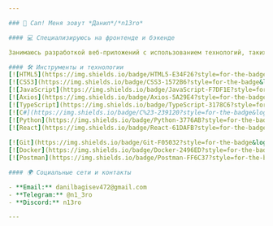 ```yaml
---

### 👋 Сап! Меня зовут *Данил*/*n13ro*

#### 💻 Специализируюсь на фронтенде и бэкенде

Занимаюсь разработкой веб-приложений с использованием технологий, таких как `TypeScript`, `C#`, `Python` и их фреймворки.

#### 🛠 Инструменты и технологии
[![HTML5](https://img.shields.io/badge/HTML5-E34F26?style=for-the-badge&logo=html5&logoColor=white)](https://developer.mozilla.org/en-US/docs/Web/HTML)
[![CSS3](https://img.shields.io/badge/CSS3-1572B6?style=for-the-badge&logo=css3&logoColor=white)](https://developer.mozilla.org/en-US/docs/Web/CSS)
[![JavaScript](https://img.shields.io/badge/JavaScript-F7DF1E?style=for-the-badge&logo=javascript&logoColor=white)](https://developer.mozilla.org/en-US/docs/Web/JavaScript)
[![Axios](https://img.shields.io/badge/Axios-5A29E4?style=for-the-badge&logo=axios&logoColor=white)](https://axios-http.com/)
[![TypeScript](https://img.shields.io/badge/TypeScript-3178C6?style=for-the-badge&logo=TypeScript&logoColor=white)](https://www.typescriptlang.org/)
[![C#](https://img.shields.io/badge/C%23-239120?style=for-the-badge&logo=c-sharp&logoColor=white)](https://docs.microsoft.com/en-us/dotnet/csharp/)
[![Python](https://img.shields.io/badge/Python-3776AB?style=for-the-badge&logo=python&logoColor=white)](https://www.python.org/)
[![React](https://img.shields.io/badge/React-61DAFB?style=for-the-badge&logo=react&logoColor=white)](https://reactjs.org/) [![React Query](https://img.shields.io/badge/React_Query-FF4154?style=for-the-badge&logo=react-query&logoColor=white)](https://react-query.tanstack.com/) [![Next.js](https://img.shields.io/badge/Next.js-000000?style=for-the-badge&logo=next.js&logoColor=white)](https://nextjs.org/) [![Astro](https://img.shields.io/badge/Astro-FF5A04?style=for-the-badge&logo=astro&logoColor=white)](https://astro.build/) [![.NET Framework](https://img.shields.io/badge/.NET_Framework-512BD4?style=for-the-badge&logo=.net&logoColor=white)](https://dotnet.microsoft.com/) [![FastAPI](https://img.shields.io/badge/FastAPI-009688?style=for-the-badge&logo=fastapi&logoColor=white)](https://fastapi.tiangolo.com/) [![PostgreSQL](https://img.shields.io/badge/PostgreSQL-4169E1?style=for-the-badge&logo=postgresql&logoColor=white)](https://www.postgresql.org/) [![SQL](https://img.shields.io/badge/SQL-003B57?style=for-the-badge&logo=sql&logoColor=white)](https://www.w3schools.com/sql/)
  
[![Git](https://img.shields.io/badge/Git-F05032?style=for-the-badge&logo=git&logoColor=white)](https://git-scm.com/)
[![Docker](https://img.shields.io/badge/Docker-2496ED?style=for-the-badge&logo=docker&logoColor=white)](https://www.docker.com/)
[![Postman](https://img.shields.io/badge/Postman-FF6C37?style=for-the-badge&logo=postman&logoColor=white)](https://www.postman.com/)

#### 🌍 Социальные сети и контакты

- **Email:** danilbagisev472@gmail.com
- **Telegram:** @n1_3ro
- **Discord:** n13ro

---
```

